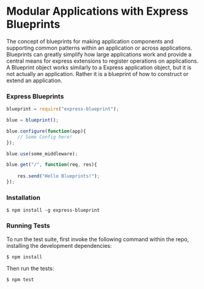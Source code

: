 
# Modular Applications with Express Blueprints 


The concept of blueprints for making application components and supporting common patterns within an application or across applications. 
Blueprints can greatly simplify how large applications work and provide a central means for express extensions to register operations on applications. 
A Blueprint object works similarly to a Express application object, but it is not actually an application. 
Rather it is a blueprint of how to construct or extend an application.

### Express Blueprints

```js
blueprint = require("express-blueprint");

blue = blueprint();

blue.configure(function(app){
    // Some Config here!
});

blue.use(some_middleware);

blue.get("/", function(req, res){
    
    res.send("Hello Blueprints!");
});
```



### Installation

    $ npm install -g express-blueprint
    
### Running Tests

To run the test suite, first invoke the following command within the repo, installing the development dependencies:

    $ npm install

Then run the tests:

    $ npm test
